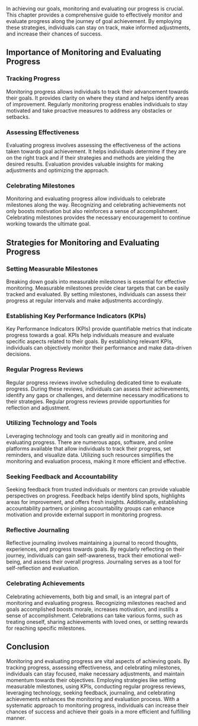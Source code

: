 
In achieving our goals, monitoring and evaluating our progress is crucial. This chapter provides a comprehensive guide to effectively monitor and evaluate progress along the journey of goal achievement. By employing these strategies, individuals can stay on track, make informed adjustments, and increase their chances of success.

Importance of Monitoring and Evaluating Progress
------------------------------------------------

### Tracking Progress

Monitoring progress allows individuals to track their advancement towards their goals. It provides clarity on where they stand and helps identify areas of improvement. Regularly monitoring progress enables individuals to stay motivated and take proactive measures to address any obstacles or setbacks.

### Assessing Effectiveness

Evaluating progress involves assessing the effectiveness of the actions taken towards goal achievement. It helps individuals determine if they are on the right track and if their strategies and methods are yielding the desired results. Evaluation provides valuable insights for making adjustments and optimizing the approach.

### Celebrating Milestones

Monitoring and evaluating progress allow individuals to celebrate milestones along the way. Recognizing and celebrating achievements not only boosts motivation but also reinforces a sense of accomplishment. Celebrating milestones provides the necessary encouragement to continue working towards the ultimate goal.

Strategies for Monitoring and Evaluating Progress
-------------------------------------------------

### Setting Measurable Milestones

Breaking down goals into measurable milestones is essential for effective monitoring. Measurable milestones provide clear targets that can be easily tracked and evaluated. By setting milestones, individuals can assess their progress at regular intervals and make adjustments accordingly.

### Establishing Key Performance Indicators (KPIs)

Key Performance Indicators (KPIs) provide quantifiable metrics that indicate progress towards a goal. KPIs help individuals measure and evaluate specific aspects related to their goals. By establishing relevant KPIs, individuals can objectively monitor their performance and make data-driven decisions.

### Regular Progress Reviews

Regular progress reviews involve scheduling dedicated time to evaluate progress. During these reviews, individuals can assess their achievements, identify any gaps or challenges, and determine necessary modifications to their strategies. Regular progress reviews provide opportunities for reflection and adjustment.

### Utilizing Technology and Tools

Leveraging technology and tools can greatly aid in monitoring and evaluating progress. There are numerous apps, software, and online platforms available that allow individuals to track their progress, set reminders, and visualize data. Utilizing such resources simplifies the monitoring and evaluation process, making it more efficient and effective.

### Seeking Feedback and Accountability

Seeking feedback from trusted individuals or mentors can provide valuable perspectives on progress. Feedback helps identify blind spots, highlights areas for improvement, and offers fresh insights. Additionally, establishing accountability partners or joining accountability groups can enhance motivation and provide external support in monitoring progress.

### Reflective Journaling

Reflective journaling involves maintaining a journal to record thoughts, experiences, and progress towards goals. By regularly reflecting on their journey, individuals can gain self-awareness, track their emotional well-being, and assess their overall progress. Journaling serves as a tool for self-reflection and evaluation.

### Celebrating Achievements

Celebrating achievements, both big and small, is an integral part of monitoring and evaluating progress. Recognizing milestones reached and goals accomplished boosts morale, increases motivation, and instills a sense of accomplishment. Celebrations can take various forms, such as treating oneself, sharing achievements with loved ones, or setting rewards for reaching specific milestones.

Conclusion
----------

Monitoring and evaluating progress are vital aspects of achieving goals. By tracking progress, assessing effectiveness, and celebrating milestones, individuals can stay focused, make necessary adjustments, and maintain momentum towards their objectives. Employing strategies like setting measurable milestones, using KPIs, conducting regular progress reviews, leveraging technology, seeking feedback, journaling, and celebrating achievements enhances the monitoring and evaluation process. With a systematic approach to monitoring progress, individuals can increase their chances of success and achieve their goals in a more efficient and fulfilling manner.
